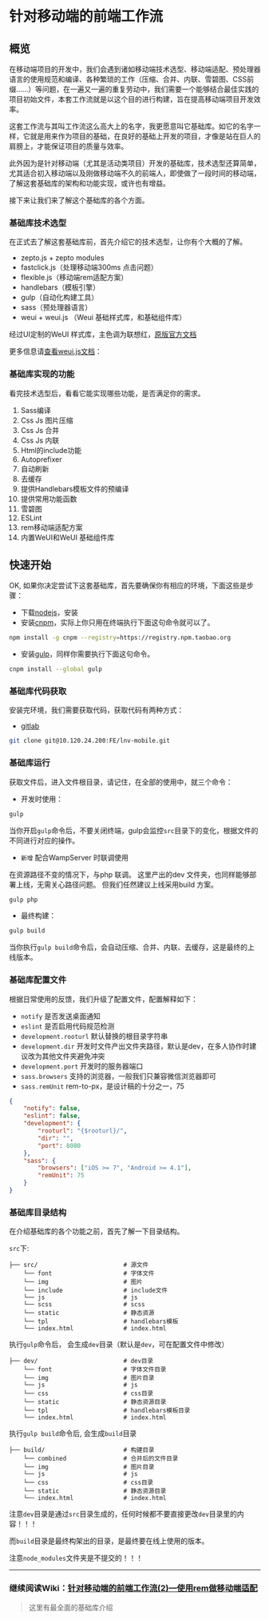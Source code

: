 # 针对移动端的前端工作流

## 概览

在移动端项目的开发中，我们会遇到诸如移动端技术选型、移动端适配、预处理器语言的使用规范和编译、各种繁琐的工作（压缩、合并、内联、雪碧图、CSS前缀……）等问题，在一遍又一遍的重复劳动中，我们需要一个能够结合最佳实践的项目初始文件，本套工作流就是以这个目的进行构建，旨在提高移动端项目开发效率。

这套工作流与其叫工作流这么高大上的名字，我更愿意叫它基础库。如它的名字一样，它就是用来作为项目的基础，在良好的基础上开发的项目，才像是站在巨人的肩膀上，才能保证项目的质量与效率。

此外因为是针对移动端（尤其是活动类项目）开发的基础库，技术选型还算简单，尤其适合初入移动端以及刚做移动端不久的前端人，即使做了一段时间的移动端，了解这套基础库的架构和功能实现，或许也有增益。

接下来让我们来了解这个基础库的各个方面。

### 基础库技术选型

在正式去了解这套基础库前，首先介绍它的技术选型，让你有个大概的了解。

- zepto.js + zepto modules 
- fastclick.js（处理移动端300ms 点击问题）
- flexible.js（移动端rem适配方案）
- handlebars（模板引擎）
- gulp（自动化构建工具）
- sass（预处理器语言）
- weui + weui.js （Weui 基础样式库，和基础组件库）

经过UI定制的WeUI 样式库，主色调为联想红，[原版官方文档](https://github.com/Tencent/weui)

更多信息请[查看weui.js文档](https://github.com/Tencent/weui.js/blob/master/docs/component/picker.md)：

### 基础库实现的功能

看完技术选型后，看看它能实现哪些功能，是否满足你的需求。

1. Sass编译
2. Css Js 图片压缩
3. Css Js 合并
4. Css Js 内联
5. Html的include功能
6. Autoprefixer
7. 自动刷新
8. 去缓存
9. 提供Handlebars模板文件的预编译
10. 提供常用功能函数
11. 雪碧图
12. ESLint
13. rem移动端适配方案
14. 内置WeUI和WeUI 基础组件库

## 快速开始

OK, 如果你决定尝试下这套基础库，首先要确保你有相应的环境，下面这些是步骤：

- 下载[nodejs](https://nodejs.org/en/)，安装
- 安装[cnpm](http://npm.taobao.org/)，实际上你只用在终端执行下面这句命令就可以了。

```bash
npm install -g cnpm --registry=https://registry.npm.taobao.org
```

- 安装[gulp](http://www.gulpjs.com.cn/docs/getting-started/)，同样你需要执行下面这句命令。

```bash
cnpm install --global gulp
```

### 基础库代码获取

安装完环境，我们需要获取代码，获取代码有两种方式：

- [gitlab](http://10.120.24.200/FE/lnv-mobile)

```bash
git clone git@10.120.24.200:FE/lnv-mobile.git
```

### 基础库运行

获取文件后，进入文件根目录，请记住，在全部的使用中，就三个命令：

- 开发时使用：

```bash
gulp
```

当你开启`gulp`命令后，不要关闭终端，gulp会监控`src`目录下的变化，根据文件的不同进行对应的操作。

- `新增` 配合WampServer 时联调使用

在资源路径不变的情况下，与php 联调。
这里产出的dev 文件夹，也同样能够部署上线，无需关心路径问题。
但我们任然建议上线采用build 方案。
```bash
gulp php
```

- 最终构建：

```bash
gulp build
```

当你执行`gulp build`命令后，会自动压缩、合并、内联、去缓存，这是最终的上线版本。

### 基础库配置文件

根据日常使用的反馈，我们升级了配置文件，配置解释如下：

- `notify` 是否发送桌面通知
- `eslint` 是否启用代码规范检测
- `development.rooturl` 默认替换的根目录字符串
- `development.dir` 开发时文件产出文件夹路径，默认是dev，在多人协作时建议改为其他文件夹避免冲突
- `development.port` 开发时的服务器端口
- `sass.browsers` 支持的浏览器，一般我们只兼容微信浏览器即可
- `sass.remUnit` rem-to-px，是设计稿的十分之一，75

```json
{
	"notify": false,
	"eslint": false,
	"development": {
		"rooturl": "{$rooturl}/",
		"dir": "",
		"port": 8080
	},
	"sass": {
		"browsers": ["iOS >= 7", "Android >= 4.1"],
		"remUnit": 75
	}
}
```

### 基础库目录结构

在介绍基础库的各个功能之前，首先了解一下目录结构。

`src`下:

```
├── src/                        # 源文件
    └── font          	    	# 字体文件
    └── img           		    # 图片
    └── include           	 	# include文件
    └── js           		 	# js
    └── scss           	 		# scss
    └── static           		# 静态资源
    └── tpl           		 	# handlebars模板
    └── index.html        	 	# index.html
```

执行`gulp`命令后， 会生成`dev`目录（默认是`dev`，可在配置文件中修改）

```
├── dev/                        # dev目录
    └── font           	    	# 字体文件目录
    └── img           		    # 图片目录
    └── js           		 	# js
    └── css           	 		# css目录
    └── static           		# 静态资源目录
    └── tpl           		 	# handlebars模板目录
    └── index.html        	 	# index.html
```

执行`gulp build`命令后, 会生成`build`目录

```
├── build/                      # 构建目录
    └── combined           	    # 合并后的文件目录
    └── img           		    # 图片目录
    └── js           		 	# js
    └── css           	 		# css目录
    └── static           		# 静态资源目录
    └── index.html        	 	# index.html
```

注意`dev`目录是通过`src`目录生成的，任何时候都不要直接更改`dev`目录里的内容！！！

而`build`目录是最终构架出的目录，是最终要在线上使用的版本。

注意`node_modules`文件夹是不提交的！！！

---

### 继续阅读Wiki：[针对移动端的前端工作流(2)—使用rem做移动端适配](http://10.120.24.200/FE/lnv-mobile/wikis/%E9%92%88%E5%AF%B9%E7%A7%BB%E5%8A%A8%E7%AB%AF%E7%9A%84%E5%89%8D%E7%AB%AF%E5%B7%A5%E4%BD%9C%E6%B5%81(2)%E2%80%94%E4%BD%BF%E7%94%A8rem%E5%81%9A%E7%A7%BB%E5%8A%A8%E7%AB%AF%E9%80%82%E9%85%8D)

> 这里有最全面的基础库介绍